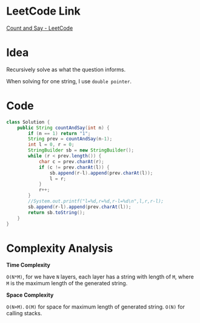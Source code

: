 # LeetCode Link

[Count and Say - LeetCode](https://leetcode.com/problems/count-and-say/description/)

# Idea

Recursively solve as what the question informs.

When solving for one string, I use `double pointer`.

# Code

```java
class Solution {
    public String countAndSay(int n) {
        if (n == 1) return "1";
        String prev = countAndSay(n-1);
        int l = 0, r = 0;
        StringBuilder sb = new StringBuilder();
        while (r < prev.length()) {
            char c = prev.charAt(r);
            if (c != prev.charAt(l)) {
                sb.append(r-l).append(prev.charAt(l));
                l = r;
            }
            r++;
        }
        //System.out.printf("l=%d,r=%d,r-l=%d\n",l,r,r-l);
        sb.append(r-l).append(prev.charAt(l));
        return sb.toString();
    }
}
```

# Complexity Analysis

**Time Complexity**

`O(N*M)`, for we have `N` layers, each layer has a string with length of `M`, where `M` is the maximum length of the generated string.

**Space Complexity**

`O(N+M)`. `O(M)` for space for maximum length of generated string. `O(N)` for calling stacks.

